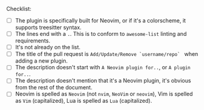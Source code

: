 Checklist:

- [ ] The plugin is specifically built for Neovim, or if it's a colorscheme, it supports treesitter syntax.
- [ ] The lines end with a `.`. This is to conform to `awesome-list` linting and requirements.
- [ ] It's not already on the list.
- [ ] The title of the pull request is ```Add/Update/Remove `username/repo` ``` when adding a new plugin.
- [ ] The description doesn't start with `A Neovim plugin for..`, or `A plugin for..`.
- [ ] The description doesn't mention that it's a Neovim plugin, it's obvious from the rest of the document.
- [ ] Neovim is spelled as `Neovim` (not `nvim`, `NeoVim` or `neovim`), Vim is spelled as `Vim` (capitalized), Lua is spelled as `Lua` (capitalized).
